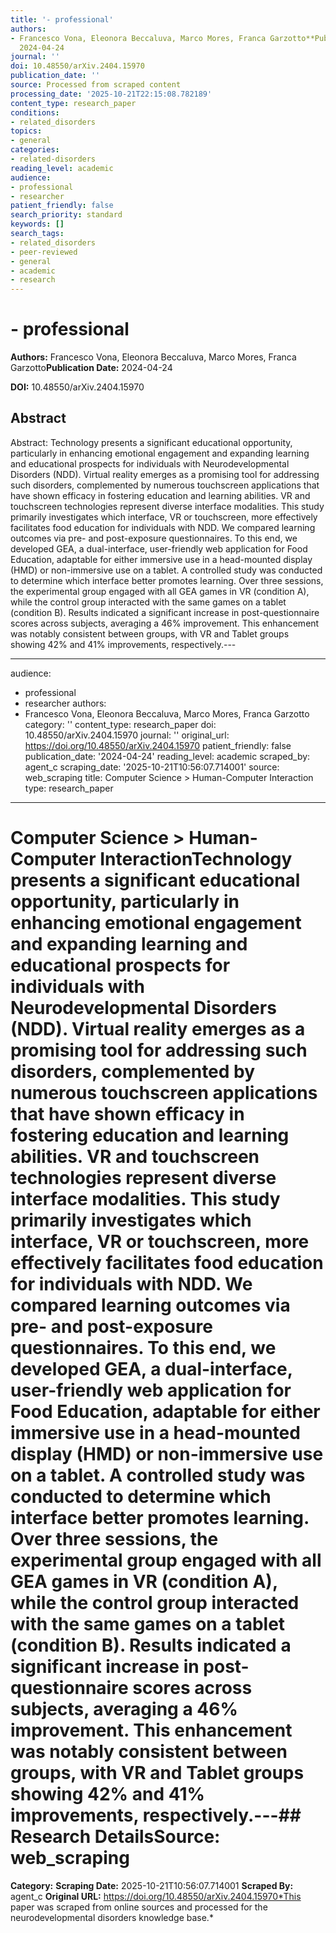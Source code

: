 ```yaml
---
title: '- professional'
authors:
- Francesco Vona, Eleonora Beccaluva, Marco Mores, Franca Garzotto**Publication Date:**
  2024-04-24
journal: ''
doi: 10.48550/arXiv.2404.15970
publication_date: ''
source: Processed from scraped content
processing_date: '2025-10-21T22:15:08.782189'
content_type: research_paper
conditions:
- related_disorders
topics:
- general
categories:
- related-disorders
reading_level: academic
audience:
- professional
- researcher
patient_friendly: false
search_priority: standard
keywords: []
search_tags:
- related_disorders
- peer-reviewed
- general
- academic
- research
---
```


# - professional

**Authors:** Francesco Vona, Eleonora Beccaluva, Marco Mores, Franca Garzotto**Publication Date:** 2024-04-24

**DOI:** 10.48550/arXiv.2404.15970

## Abstract

Abstract:
Technology presents a significant educational opportunity, particularly in enhancing emotional engagement and expanding learning and educational prospects for individuals with Neurodevelopmental Disorders (NDD). Virtual reality emerges as a promising tool for addressing such disorders, complemented by numerous touchscreen applications that have shown efficacy in fostering education and learning abilities. VR and touchscreen technologies represent diverse interface modalities. This study primarily investigates which interface, VR or touchscreen, more effectively facilitates food education for individuals with NDD. We compared learning outcomes via pre- and post-exposure questionnaires. To this end, we developed GEA, a dual-interface, user-friendly web application for Food Education, adaptable for either immersive use in a head-mounted display (HMD) or non-immersive use on a tablet. A controlled study was conducted to determine which interface better promotes learning. Over three sessions, the experimental group engaged with all GEA games in VR (condition A), while the control group interacted with the same games on a tablet (condition B). Results indicated a significant increase in post-questionnaire scores across subjects, averaging a 46% improvement. This enhancement was notably consistent between groups, with VR and Tablet groups showing 42% and 41% improvements, respectively.---

---
audience:
- professional
- researcher
authors:
- Francesco Vona, Eleonora Beccaluva, Marco Mores, Franca Garzotto
category: ''
content_type: research_paper
doi: 10.48550/arXiv.2404.15970
journal: ''
original_url: https://doi.org/10.48550/arXiv.2404.15970
patient_friendly: false
publication_date: '2024-04-24'
reading_level: academic
scraped_by: agent_c
scraping_date: '2025-10-21T10:56:07.714001'
source: web_scraping
title: Computer Science > Human-Computer Interaction
type: research_paper
---
# Computer Science > Human-Computer InteractionTechnology presents a significant educational opportunity, particularly in enhancing emotional engagement and expanding learning and educational prospects for individuals with Neurodevelopmental Disorders (NDD). Virtual reality emerges as a promising tool for addressing such disorders, complemented by numerous touchscreen applications that have shown efficacy in fostering education and learning abilities. VR and touchscreen technologies represent diverse interface modalities. This study primarily investigates which interface, VR or touchscreen, more effectively facilitates food education for individuals with NDD. We compared learning outcomes via pre- and post-exposure questionnaires. To this end, we developed GEA, a dual-interface, user-friendly web application for Food Education, adaptable for either immersive use in a head-mounted display (HMD) or non-immersive use on a tablet. A controlled study was conducted to determine which interface better promotes learning. Over three sessions, the experimental group engaged with all GEA games in VR (condition A), while the control group interacted with the same games on a tablet (condition B). Results indicated a significant increase in post-questionnaire scores across subjects, averaging a 46% improvement. This enhancement was notably consistent between groups, with VR and Tablet groups showing 42% and 41% improvements, respectively.---## Research Details**Source:** web_scraping
**Category:**
**Scraping Date:** 2025-10-21T10:56:07.714001
**Scraped By:** agent_c
**Original URL:** https://doi.org/10.48550/arXiv.2404.15970*This paper was scraped from online sources and processed for the neurodevelopmental disorders knowledge base.*